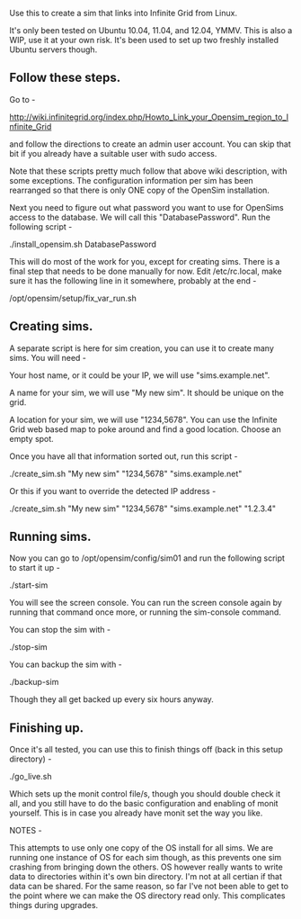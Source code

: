 Use this to create a sim that links into Infinite Grid from Linux.

It's only been tested on Ubuntu 10.04, 11.04, and 12.04, YMMV.  This is
also a WIP, use it at your own risk.  It's been used to set up two
freshly installed Ubuntu servers though.

Follow these steps.
-------------------

Go to -

http://wiki.infinitegrid.org/index.php/Howto_Link_your_Opensim_region_to_Infinite_Grid

and follow the directions to create an admin user account.  You can skip
that bit if you already have a suitable user with sudo access.

Note that these scripts pretty much follow that above wiki description,
with some exceptions.  The configuration information per sim has been
rearranged so that there is only ONE copy of the OpenSim installation.

Next you need to figure out what password you want to use for OpenSims
access to the database.  We will call this "DatabasePassword".  Run the
following script -

./install_opensim.sh DatabasePassword

This will do most of the work for you, except for creating sims.  There
is a final step that needs to be done manually for now.  Edit
/etc/rc.local, make sure it has the following line in it somewhere,
probably at the end -

/opt/opensim/setup/fix_var_run.sh


Creating sims.
--------------

A separate script is here for sim creation, you can use it to create many
sims.  You will need -

Your host name, or it could be your IP, we will use "sims.example.net".

A name for your sim, we will use "My new sim".  It should be unique on
the grid.

A location for your sim, we will use "1234,5678".  You can use the
Infinite Grid web based map to poke around and find a good location. 
Choose an empty spot.

Once you have all that information sorted out, run this script -

./create_sim.sh "My new sim" "1234,5678" "sims.example.net"

Or this if you want to override the detected IP address -

./create_sim.sh "My new sim" "1234,5678" "sims.example.net" "1.2.3.4"


Running sims.
-------------

Now you can go to /opt/opensim/config/sim01 and run the following script
to start it up -

./start-sim

You will see the screen console.  You can run the screen console again by
running that command once more, or running the sim-console command.

You can stop the sim with -

./stop-sim

You can backup the sim with -

./backup-sim

Though they all get backed up every six hours anyway.


Finishing up.
-------------

Once it's all tested, you can use this to finish things off (back in
this setup directory) -

./go_live.sh

Which sets up the monit control file/s, though you should double check
it all, and you still have to do the basic configuration and enabling of
monit yourself.  This is in case you already have monit set the way you
like.


NOTES -

This attempts to use only one copy of the OS install for all sims.  We
are running one instance of OS for each sim though, as this prevents one
sim crashing from bringing down the others.  OS however really wants to
write data to directories within it's own bin directory.  I'm not at all
certian if that data can be shared.  For the same reason, so far I've
not been able to get to the point where we can make the OS directory
read only.  This complicates things during upgrades.

